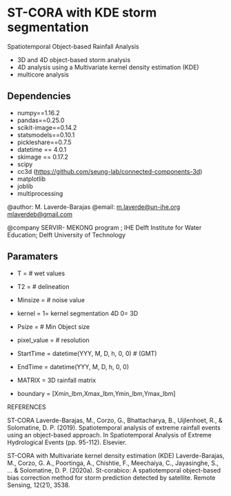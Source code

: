 # ST-CORA with KDE storm segmentation
Spatiotemporal Object-based Rainfall Analysis 
* 3D and 4D object-based storm analysis 
* 4D analysis using a Multivariate kernel density estimation (KDE)
* multicore analysis

## Dependencies

- numpy==1.16.2  
- pandas==0.25.0
- scikit-image==0.14.2
- statsmodels==0.10.1 
- pickleshare==0.7.5
- datetime == 4.0.1
- skimage == 0.17.2
- scipy
-  cc3d  (https://github.com/seung-lab/connected-components-3d)
-  matplotlib
-  joblib
-  multiprocessing

@author: M. Laverde-Barajas
@email: m.laverde@un-ihe.org
        mlaverdeb@gmail.com

@company SERVIR- MEKONG program ;
        IHE Delft Institute for Water Education;
        Delft University of Technology        
## Paramaters
- T =  # wet values
- T2 =   # delineation
- Minsize =  # noise value
- kernel =   1= kernel segmentation 4D 0= 3D
- Psize =    # Min Object size
- pixel_value =  # resolution

- StartTime = datetime(YYY, M, D, h, 0, 0) #  (GMT)
- EndTime = datetime(YYY, M, D, h, 0, 0) 

- MATRIX = 3D rainfall matrix
- boundary = [Xmin_lbm,Xmax_lbm,Ymin_lbm,Ymax_lbm] 


REFERENCES

ST-CORA
Laverde-Barajas, M., Corzo, G., Bhattacharya, B., Uijlenhoet, R., & Solomatine, D. P. (2019). Spatiotemporal analysis of extreme rainfall events using an object-based approach. In Spatiotemporal Analysis of Extreme Hydrological Events (pp. 95-112). Elsevier.

ST-CORA with Multivariate kernel density estimation (KDE)
Laverde-Barajas, M., Corzo, G. A., Poortinga, A., Chishtie, F., Meechaiya, C., Jayasinghe, S., ... & Solomatine, D. P. (2020a). St-corabico: A spatiotemporal object-based bias correction method for storm prediction detected by satellite. Remote Sensing, 12(21), 3538.

